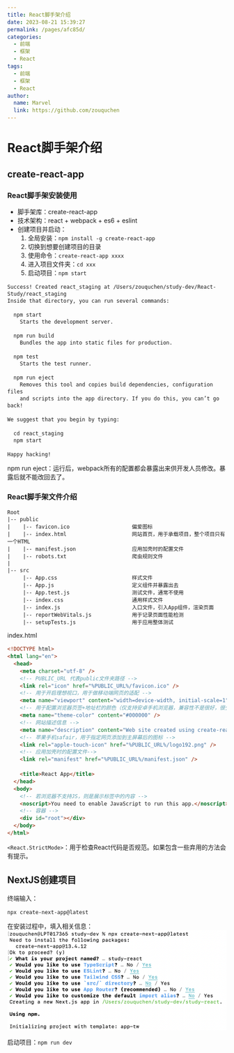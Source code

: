 ```yaml
---
title: React脚手架介绍
date: 2023-08-21 15:39:27
permalink: /pages/afc85d/
categories:
  - 前端
  - 框架
  - React
tags:
  - 前端
  - 框架
  - React
author: 
  name: Marvel
  link: https://github.com/zouquchen
---
```

# React脚手架介绍

## create-react-app
### React脚手架安装使用

- 脚手架库：create-react-app
- 技术架构：react + webpack + es6 + eslint
- 创建项目并启动：
  1. 全局安装：`npm install -g create-react-app`
  1. 切换到想要创建项目的目录
  1. 使用命令：`create-react-app xxxx`
  1. 进入项目文件夹：`cd xxx`
  1. 启动项目：`npm start`


```Terminal
Success! Created react_staging at /Users/zouquchen/study-dev/React-Study/react_staging
Inside that directory, you can run several commands:

  npm start
    Starts the development server.

  npm run build
    Bundles the app into static files for production.

  npm test
    Starts the test runner.

  npm run eject
    Removes this tool and copies build dependencies, configuration files
    and scripts into the app directory. If you do this, you can’t go back!

We suggest that you begin by typing:

  cd react_staging
  npm start

Happy hacking!
```

npm run eject：运行后，webpack所有的配置都会暴露出来供开发人员修改。暴露后就不能改回去了。

### React脚手架文件介绍

```
Root
|-- public
|	 |-- favicon.ico   					偏爱图标
|	 |-- index.html						网站首页，用于承载项目，整个项目只有一个HTML
|	 |-- manifest.json					应用加壳时的配置文件
|	 |-- robots.txt						爬虫规则文件
|
|-- src
 	 |-- App.css						样式文件
 	 |-- App.js							定义组件并暴露出去
 	 |-- App.test.js					测试文件，通常不使用
 	 |-- index.css						通用样式文件
 	 |-- index.js						入口文件，引入App组件，渲染页面
 	 |-- reportWebVitals.js				用于记录页面性能检测
 	 |-- setupTests.js					用于应用整体测试
```

index.html

```html
<!DOCTYPE html>
<html lang="en">
  <head>
    <meta charset="utf-8" />
    <!-- PUBLIC_URL 代表public文件夹路径 -->
    <link rel="icon" href="%PUBLIC_URL%/favicon.ico" />
    <!-- 用于开启理想视口，用于做移动端网页的适配 -->
    <meta name="viewport" content="width=device-width, initial-scale=1" />
    <!-- 用于配置浏览器页签+地址栏的颜色（仅支持安卓手机浏览器，兼容性不是很好，很少用） -->
    <meta name="theme-color" content="#000000" />
    <!-- 网站描述信息 -->
    <meta name="description" content="Web site created using create-react-app"/>
    <!-- 苹果手机safair，用于指定网页添加到主屏幕后的图标 -->
    <link rel="apple-touch-icon" href="%PUBLIC_URL%/logo192.png" />
    <!-- 应用加壳时的配置文件-->
    <link rel="manifest" href="%PUBLIC_URL%/manifest.json" />

    <title>React App</title>
  </head>
  <body>
    <!-- 若浏览器不支持JS，则是展示标签中的内容 -->
    <noscript>You need to enable JavaScript to run this app.</noscript>
    <!-- 容器 -->
    <div id="root"></div>
  </body>
</html>
```

`<React.StrictMode>`：用于检查React代码是否规范。如果包含一些弃用的方法会有提示。

## NextJS创建项目
终端输入：

```Terminal
npx create-next-app@latest
```

在安装过程中，填入相关信息：
![image.png](https://raw.githubusercontent.com/zouquchen/Images/main/Ob-Vault/202320230809191904.png)

启动项目：`npm run dev`